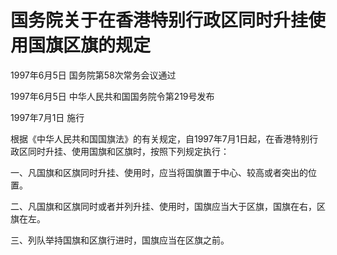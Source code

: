 # 国务院关于在香港特别行政区同时升挂使用国旗区旗的规定

1997年6月5日 国务院第58次常务会议通过

1997年6月5日 中华人民共和国国务院令第219号发布　

1997年7月1日 施行

根据《中华人民共和国国旗法》的有关规定，自1997年7月1日起，在香港特别行政区同时升挂、使用国旗和区旗时，按照下列规定执行：

一、凡国旗和区旗同时升挂、使用时，应当将国旗置于中心、较高或者突出的位置。

二、凡国旗和区旗同时或者并列升挂、使用时，国旗应当大于区旗，国旗在右，区旗在左。

三、列队举持国旗和区旗行进时，国旗应当在区旗之前。
